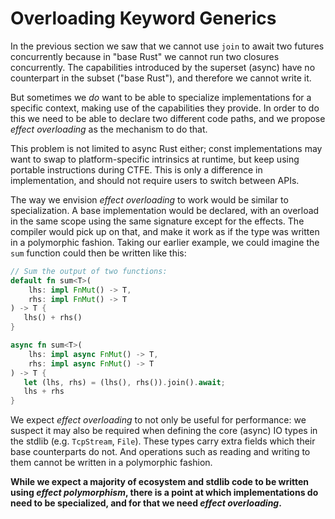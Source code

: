 # Overloading Keyword Generics

In the previous section we saw that we cannot use `join` to await two futures
concurrently because in "base Rust" we cannot run two closures concurrently. The
capabilities introduced by the superset (async) have no counterpart in the
subset ("base Rust"), and therefore we cannot write it.

But sometimes we _do_ want to be able to specialize implementations for a
specific context, making use of the capabilities they provide. In order to do
this we need to be able to declare two different code paths, and we propose
_effect overloading_ as the mechanism to do that.

This problem is not limited to async Rust either; const implementations may want
to swap to platform-specific intrinsics at runtime, but keep using portable
instructions during CTFE. This is only a difference in implementation, and
should not require users to switch between APIs.

The way we envision _effect overloading_ to work would be similar to
specialization. A base implementation would be declared, with an overload in the
same scope using the same signature except for the effects. The compiler would
pick up on that, and make it work as if the type was written in a polymorphic
fashion. Taking our earlier example, we could imagine the `sum` function could
then be written like this:

```rust
// Sum the output of two functions:
default fn sum<T>(
    lhs: impl FnMut() -> T,
    rhs: impl FnMut() -> T
) -> T {
   lhs() + rhs()
}

async fn sum<T>(
    lhs: impl async FnMut() -> T,
    rhs: impl async FnMut() -> T
) -> T {
   let (lhs, rhs) = (lhs(), rhs()).join().await;
   lhs + rhs
}
```

We expect _effect overloading_ to not only be useful for performance: we suspect
it may also be required when defining the core (async) IO types in the stdlib
(e.g. `TcpStream`, `File`). These types carry extra fields which their base
counterparts do not. And operations such as reading and writing to them cannot
be written in a polymorphic fashion.

__While we expect a majority of ecosystem and stdlib code to be written using
_effect polymorphism_, there is a point at which implementations do need to be
specialized, and for that we need _effect overloading_.__
